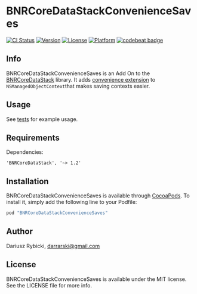 # BNRCoreDataStackConvenienceSaves

[![CI Status](http://img.shields.io/travis/darrarski/BNRCoreDataStackConvenienceSaves.svg?style=flat)](https://travis-ci.org/darrarski/BNRCoreDataStackConvenienceSaves)
[![Version](https://img.shields.io/cocoapods/v/BNRCoreDataStackConvenienceSaves.svg?style=flat)](http://cocoapods.org/pods/BNRCoreDataStackConvenienceSaves)
[![License](https://img.shields.io/cocoapods/l/BNRCoreDataStackConvenienceSaves.svg?style=flat)](http://cocoapods.org/pods/BNRCoreDataStackConvenienceSaves)
[![Platform](https://img.shields.io/cocoapods/p/BNRCoreDataStackConvenienceSaves.svg?style=flat)](http://cocoapods.org/pods/BNRCoreDataStackConvenienceSaves)
[![codebeat badge](https://codebeat.co/badges/e6bfdb38-d442-4716-ba9c-c1c7c2524428)](https://codebeat.co/projects/github-com-darrarski-bnrcoredatastackconveniencesaves)

## Info

BNRCoreDataStackConvenienceSaves is an Add On to the [BNRCoreDataStack](https://github.com/bignerdranch/CoreDataStack) library. It adds [convenience extension](BNRCoreDataStackConvenienceSaves/NSManagedObjectContext+ConvenienceSaves.swift) to `NSManagedObjectContext`that makes saving contexts easier.

## Usage

See [tests](Example/Tests/NSManagedObjectContext+ConvenienceSavesTests.swift) for example usage.

## Requirements

Dependencies:

```
'BNRCoreDataStack', '~> 1.2'
```

## Installation

BNRCoreDataStackConvenienceSaves is available through [CocoaPods](http://cocoapods.org). To install
it, simply add the following line to your Podfile:

```ruby
pod "BNRCoreDataStackConvenienceSaves"
```

## Author

Dariusz Rybicki, darrarski@gmail.com

## License

BNRCoreDataStackConvenienceSaves is available under the MIT license. See the LICENSE file for more info.
